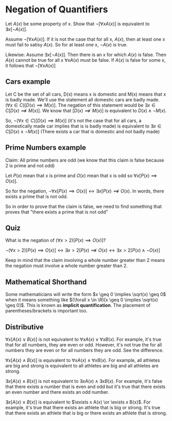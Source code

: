 # Negation of Quantifiers

Let $A(x)$ be some property of x. Show that $\neg[\forall x A(x)]$ is equivalent to $\exists x [ \neg A(x)]$.

Assume $\neg [\forall x A(x)]$. If it is not the case that for all x, $A(x)$, then at least one x must fail to satisy $A(x)$. So for at least one x, $\neg A(x)$ is true.

Likewise: Assume $\exists x [\neg A(x)]$. Then there is an x for which $A(x)$ is false. Then $A(x)$ cannot be true for all x $\forall x A(x)$ must be false. If $A(x)$ is false for some x, it follows that $\neg [\forall x A(x)]$

## Cars example

Let C be the set of all cars, D(x) means x is domestic and M(x) means that x is badly made. We'll use the statement all domestic cars are badly made. $(\forall x \in C)[D(x) \implies M(x)]$. The negation of this statement would be $\exists x \in C[D(x) \not \implies M(x)]$. We know that $[D(x) \not \implies M(x)]$ is equivalent to $D(x) \land \neg M(x)$.

So, $\neg (\forall x \in C)[D(x) \implies M(x)]$ (it's not the case that for all cars, a domestically made car implies that is is badly made) is equivalent to $\exists x \in C [ D(x) \land \neg M(x)]$ (There exists a car that is domestic and not badly made)

## Prime Numbers example

Claim: All prime numbers are odd (we know that this claim is false because 2 is prime and not odd)

Let $P(x)$ mean that x is prime and $O(x)$ mean that x is odd so $\forall x [P(x) \implies O(x)]$.

So for the negation, $\neg \forall x[ P(x) \implies O(x)] \leftrightarrow \exists x [P(x) \not \implies O(x)$. In words, there exists a prime that is not odd.

So in order to prove that the claim is false, we need to find something that proves that "there exists a prime that is not odd"

## Quiz

What is the negation of $(\forall x \gt 2)[P(x) \implies O(x)]$?

$\neg (\forall x \gt 2)[P(x) \implies O(x)] \leftrightarrow \exists x \gt 2[ P(x) \not \implies O(x) \leftrightarrow \exists x \gt 2 [ P(x) \land \neg O(x)]$

Keep in mind that the claim involving a whole number greater than 2 means the negation must involve a whole number greater than 2.

## Mathematical Shorthand

Some mathematicians will write the form $x \geq 0 \implies \sqrt(x) \geq 0$ when it means something like $(\forall x \in \R)[x \geq 0 \implies \sqrt(x) \geq 0]$. This is known as **implicit quantification**. The placement of parentheses/brackets is important too.

## Distributive

$\forall x [ A(x) \lor B(x)]$ is not equivalent to $\forall x A(x) \lor \forall x B(x)$. For example, it's true that for all numbers, they are even or odd. However, it's not true the for all numbers they are even or for all numbers they are odd. See the difference.

$\forall x [ A(x) \land B(x)]$ is equivalent to $\forall x A(x) \land \forall x B(x)$. For example, all athletes are big and strong is equivalent to all athletes are big and all athletes are strong.

$\exists x [ A(x) \land B(x)]$ is not equivalent to $\exists x A(x) \land \exists x B(x)$. For example, it's false that there exists a number that is even and odd but it's true that there exists an even number and there exists an odd number.

$\exists x [ A(x) \lor B(x)]$ is equivalent to $\exists x A(x) \or \exists x B(x)$. For example, it's true that there exists an athlete that is big or strong. It's true that there exists an athlete that is big or there exists an athlete that is strong.